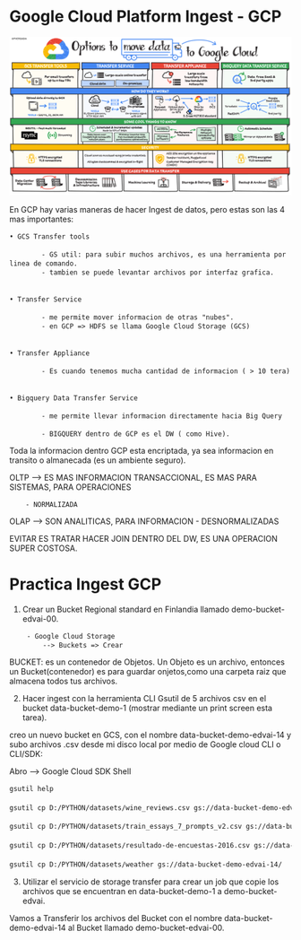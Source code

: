 # Google Cloud Platform Ingest - GCP




![[imagen1](./Clase 8_Ingest_GCP/GCP ingest.png)](https://github.com/GermanPLS/Bootcamp-Data-Engineering-----EDVai/blob/16a7a71bb361b75671bd1316b8c0246964e6752f/Clase%208_Ingest_GCP/GCP%20ingest.png)

En GCP hay varias maneras de hacer Ingest de datos, pero estas son las 4 mas importantes:

    • GCS Transfer tools

            - GS util: para subir muchos archivos, es una herramienta por linea de comando.
            - tambien se puede levantar archivos por interfaz grafica.

   
    • Transfer Service

            - me permite mover informacion de otras "nubes".
            - en GCP => HDFS se llama Google Cloud Storage (GCS)


    • Transfer Appliance            

            - Es cuando tenemos mucha cantidad de informacion ( > 10 tera)


    • Bigquery Data Transfer Service

            - me permite llevar informacion directamente hacia Big Query

            - BIGQUERY dentro de GCP es el DW ( como Hive).




Toda la informacion dentro GCP esta encriptada, ya sea informacion en transito o almanecada (es un ambiente seguro).



OLTP --> ES MAS INFORMACION TRANSACCIONAL, ES MAS PARA SISTEMAS, PARA OPERACIONES

        - NORMALIZADA

OLAP --> SON ANALITICAS, PARA INFORMACION
        - DESNORMALIZADAS


EVITAR ES TRATAR HACER JOIN DENTRO DEL DW, ES UNA OPERACION SUPER COSTOSA.


# Practica Ingest GCP


1. Crear un Bucket Regional standard en Finlandia llamado demo-bucket-edvai-00.

        - Google Cloud Storage
            --> Buckets => Crear


BUCKET: es un contenedor de Objetos. Un Objeto es un archivo, entonces un Bucket(contenedor) es para guardar onjetos,como una carpeta raiz que almacena todos tus archivos.

2. Hacer ingest con la herramienta CLI Gsutil de 5 archivos csv en el bucket
data-bucket-demo-1 (mostrar mediante un print screen esta tarea).


creo un nuevo bucket en GCS, con el nombre data-bucket-demo-edvai-14 y subo archivos .csv desde mi disco local por medio de Google cloud CLI o CLI/SDK:

Abro --> Google Cloud SDK Shell


```sh
gsutil help

gsutil cp D:/PYTHON/datasets/wine_reviews.csv gs://data-bucket-demo-edvai-14/

gsutil cp D:/PYTHON/datasets/train_essays_7_prompts_v2.csv gs://data-bucket-demo-edvai-14/

gsutil cp D:/PYTHON/datasets/resultado-de-encuestas-2016.csv gs://data-bucket-demo-edvai-14/

gsutil cp D:/PYTHON/datasets/weather gs://data-bucket-demo-edvai-14/

```

3. Utilizar el servicio de storage transfer para crear un job que copie los archivos
que se encuentran en data-bucket-demo-1 a demo-bucket-edvai.


Vamos a Transferir los archivos del Bucket con el nombre data-bucket-demo-edvai-14 al Bucket llamado demo-bucket-edvai-00.

